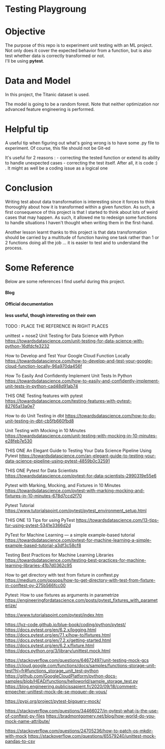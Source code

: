 # Testing Playgroung

# Objective

The purpose of this repo is to experiment unit testing with an ML project. Not only does it cover the expected behavior 
from a function, but is also test whether data is correctly transformed or not.  
I'll be using **pytest**.

# Data and Model

In this project, the Titanic dataset is used.

The model is going to be a random forest. Note that neither optimization nor advanced feature engineering is performed.

# Helpful tip 
A useful tip when figuring out what's going wrong is to have some .py file to experiment. Of course, this file should 
not be Git-ed

It's useful for 2 reasons :
    - correcting the tested function or extend its ability to handle unexpected cases
    - correcting the test itself. After all, it is code :) . It might as well be a coding issue as a logical one 

# Conclusion
Writing test about data transformation is interesting since it forces to think thoroughly about how it is transformed
within a given function. As such, a first consequence of this project is that I started to think about lots of weird 
cases that may happen. As such, it allowed me to redesign some functions to handle situations I haven't thought when 
writing them in the first-hand.

Another lesson learnt thanks to this project is that data transformation should be carried by a multitude of function 
having one task rather than 1 or 2 functions doing all the job ... it is easier to test and to understand the process.


# Some Reference
Below are some references I find useful during this project.

#### Blog

#### Official documentation

#### less useful, though interesting on their own


TODO :  PLACE THE REFERENCE IN RIGHT PLACES

unittest + nose2
Unit Testing for Data Science with Python
https://towardsdatascience.com/unit-testing-for-data-science-with-python-16dfdcfe3232 

How to Develop and Test Your Google Cloud Function Locally
https://towardsdatascience.com/how-to-develop-and-test-your-google-cloud-function-locally-96a970da456f

How To Easily And Confidently Implement Unit Tests In Python
https://towardsdatascience.com/how-to-easily-and-confidently-implement-unit-tests-in-python-cad48d91ab74

THIS ONE
Testing features with pytest
https://towardsdatascience.com/testing-features-with-pytest-82765a13a0e7

How to do Unit Testing in dbt
https://towardsdatascience.com/how-to-do-unit-testing-in-dbt-cb5fb660fbd8

Unit Testing with Mocking in 10 Minutes
https://towardsdatascience.com/unit-testing-with-mocking-in-10-minutes-e28feb7e530

THIS ONE
An Elegant Guide to Testing Your Data Science Pipeline Using Pytest
https://towardsdatascience.com/an-elegant-guide-to-testing-your-data-science-pipeline-using-pytest-4859b0c32591

THIS ONE
Pytest for Data Scientists
https://towardsdatascience.com/pytest-for-data-scientists-2990319e55e6

Pytest with Marking, Mocking, and Fixtures in 10 Minutes
https://towardsdatascience.com/pytest-with-marking-mocking-and-fixtures-in-10-minutes-678d7ccd2f70

Pytest Tutorial
https://www.tutorialspoint.com/pytest/pytest_environment_setup.html

THIS ONE
13 Tips for using PyTest
https://towardsdatascience.com/13-tips-for-using-pytest-5341e3366d2d

PyTest for Machine Learning — a simple example-based tutorial
https://towardsdatascience.com/pytest-for-machine-learning-a-simple-example-based-tutorial-a3df3c58cf8

Testing Best Practices for Machine Learning Libraries
https://towardsdatascience.com/testing-best-practices-for-machine-learning-libraries-41b7d0362c95

How to get directory with test from fixture in conftest.py
https://medium.com/opsops/how-to-get-directory-with-test-from-fixture-in-conftest-py-275b566fcc00

Pytest: How to use fixtures as arguments in parametrize
https://engineeringfordatascience.com/posts/pytest_fixtures_with_parameterize/

https://www.tutorialspoint.com/pytest/index.htm

https://lyz-code.github.io/blue-book/coding/python/pytest/
https://docs.pytest.org/en/6.2.x/logging.html
https://docs.pytest.org/en/7.1.x/how-to/fixtures.html
https://docs.pytest.org/en/7.2.x/getting-started.html
https://docs.pytest.org/en/6.2.x/fixture.html
https://docs.python.org/3/library/unittest.mock.html


https://stackoverflow.com/questions/64672497/unit-testing-mock-gcs
https://cloud.google.com/functions/docs/samples/functions-storage-unit-test?hl=fr#functions_storage_unit_test-python
https://github.com/GoogleCloudPlatform/python-docs-samples/blob/HEAD/functions/helloworld/sample_storage_test.py
https://blog.engineering.publicissapient.fr/2020/09/18/comment-empecher-unittest-mock-de-se-moquer-de-vous/

https://pypi.org/project/pytest-bigquery-mock/

https://stackoverflow.com/questions/34466027/in-pytest-what-is-the-use-of-conftest-py-files
https://bradmontgomery.net/blog/how-world-do-you-mock-name-attribute/

https://stackoverflow.com/questions/24705236/how-to-patch-os-mkdir-with-mock
https://stackoverflow.com/questions/65579240/unittest-mock-pandas-to-csv
